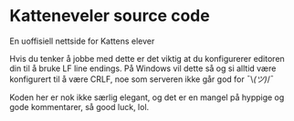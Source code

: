 # Katteneveler source code
En uoffisiell nettside for Kattens elever

Hvis du tenker å jobbe med dette er det viktig at du konfigurerer editoren din til å bruke LF line endings. På Windows vil dette så og si alltid være konfigurert til å være CRLF, noe som serveren ikke går god for ¯\\_(ツ)_/¯

Koden her er nok ikke særlig elegant, og det er en mangel på hyppige og gode kommentarer, så good luck, lol.
